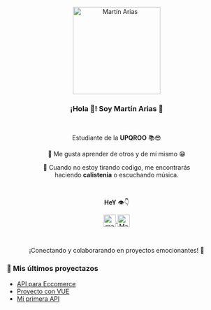 <p align="center" width="300">
   <img align="center" width="200" src="https://avatars.githubusercontent.com/u/116573815?s=400&u=765b3eb58c395a7890efbbb37820c3a9216de235&v=4" alt="Martín Arias" />
   <h3 align="center">¡Hola 👋! Soy Martín Arias 🤠</h3>
</p>

<br/>

<p align="center">Estudiante  de la <strong>UPQROO</strong> 📚😎</p>
<p align="center">🌱 Me gusta aprender de otros y de mí mismo 😁</p>
<p align="center">💪 Cuando no estoy tirando codigo, me encontrarás <br />haciendo <strong>calistenia</strong> o escuchando música.</p>

<br/>

<p align="center"><strong>HeY</strong> 👁️👇</p>
<p align="center">
  <a href="https://instagram.com/mart.arss" target="blank">
    <img align="center" src="https://www.shareicon.net/data/512x512/2016/11/16/854126_color_512x512.png" alt="mart.arss" height="28px" width="28px" />
  </a>   
   <a href="https://www.facebook.com/martinez.ariasmartin" target="blank">
    <img align="center" src="https://1.bp.blogspot.com/-S8HTBQqmfcs/XN0ACIRD9PI/AAAAAAAAAlo/FLhccuLdMfIFLhocRjWqsr9cVGdTN_8sgCPcBGAYYCw/s1600/f_logo_RGB-Blue_1024.png" alt="Martin Arias" height="28px" width="28px" />
  </a>
</p>
<br />

<p align="center">¡Conectando y colaborarando en proyectos emocionantes! 🚀</p>

### 📝 Mis últimos proyectazos
- [API para Eccomerce](https://example.com)
- [Proyecto con VUE](https://github.com/youngmarti/ProyectoVue)
- [Mi primera API](https://github.com/youngmarti/ProyectoVue-Backend)
